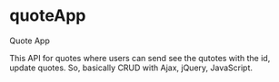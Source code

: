 # quoteApp

Quote App

This API for quotes where users can send see the qutotes with the id, update quotes. So, basically CRUD with Ajax, jQuery, JavaScript.
